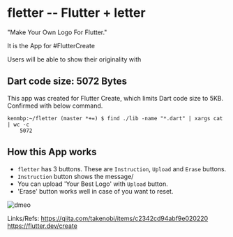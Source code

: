 # fletter -- Flutter + letter

"Make Your Own Logo For Flutter."

It is the App for #FlutterCreate


Users will be able to show their originality with

## Dart code size: 5072 Bytes

This app was created for Flutter Create, which limits Dart code size to 5KB.
Confirmed with below command.
```
kenmbp:~/fletter (master *+=) $ find ./lib -name "*.dart" | xargs cat | wc -c
    5072
```

## How this App works


- `fletter` has 3 buttons. These are `Instruction`, `Upload` and `Erase` buttons.
- `Instruction` button shows the message/
- You can upload 'Your Best Logo' with `Upload` button.
- 'Erase' button works well in case of you want to reset.

![dmeo](https://github.com/ken840619/fletter/blob/master/screenshots/fletter2.gif)



Links/Refs:
https://qiita.com/takenobi/items/c2342cd94abf9e020220
https://flutter.dev/create

